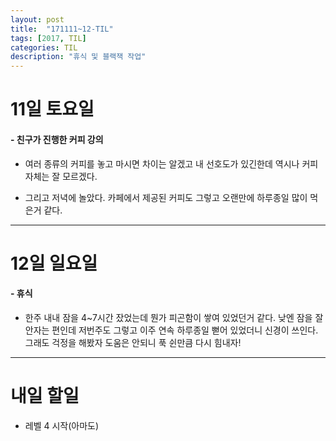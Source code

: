 ```yaml
---
layout: post
title:  "171111~12-TIL"
tags: [2017, TIL]
categories: TIL
description: "휴식 및 블랙잭 작업"
---
```


11일 토요일
==========

#### - 친구가 진행한 커피 강의  

- 여러 종류의 커피를 놓고 마시면 차이는 알겠고 내 선호도가 있긴한데 역시나 커피 자체는 잘 모르겠다.

- 그리고 저녁에 놀았다. 카페에서 제공된 커피도 그렇고 오랜만에 하루종일 많이 먹은거 같다.

---

12일 일요일
==========

#### - 휴식  

- 한주 내내 잠을 4~7시간 잤었는데 뭔가 피곤함이 쌓여 있었던거 같다. 낮엔 잠을 잘 안자는 편인데 저번주도 그렇고 이주 연속 하루종일 뻗어 있었더니 신경이 쓰인다. 그래도 걱정을 해봤자 도움은 안되니 푹 쉰만큼 다시 힘내자!

---

내일 할일
=========

- 레벨 4 시작(아마도)
